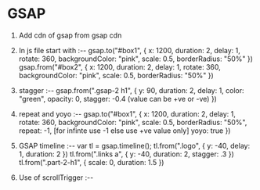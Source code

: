 # GSAP
1. Add cdn of gsap from gsap cdn
2. In js file start with :--
    gsap.to("#box1", {
        x: 1200,
        duration: 2,
        delay: 1,
        rotate: 360,
        backgroundColor: "pink",
        scale: 0.5,
        borderRadius: "50%"
    })
    gsap.from("#box2", {
        x: 1200,
        duration: 2,
        delay: 1,
        rotate: 360,
        backgroundColor: "pink",
        scale: 0.5,
        borderRadius: "50%"
    })

3. stagger :--
    gsap.from(".gsap-2 h1", {
        y: 90,
        duration: 2,
        delay: 1,
        color: "green",
        opacity: 0,
        stagger: -0.4 (value can be +ve or -ve)
    })

4. repeat and yoyo :--
    gsap.to("#box1", {
        x: 1200,
        duration: 2,
        delay: 1,
        rotate: 360,
        backgroundColor: "pink",
        scale: 0.5,
        borderRadius: "50%",
        repeat: -1, [for infinte use -1 else use +ve value only]
        yoyo: true
    })

5. GSAP timeline :--
    var tl = gsap.timeline();
    tl.from(".logo", {
        y: -40,
        delay: 1,
        duration: 2
    })
    tl.from(".links a", {
        y: -40,
        duration: 2,
        stagger: .3
    })
    tl.from(".part-2-h1", {
        scale: 0,
        duration: 1.5
    })

6. Use of scrollTrigger :--
